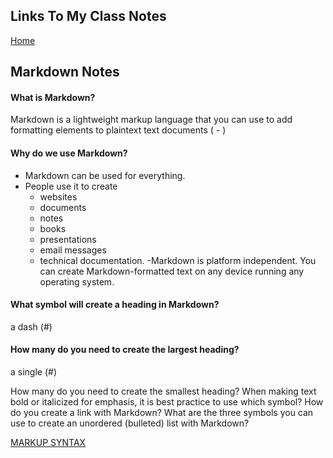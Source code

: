 ## Links To My Class Notes
[Home](https://edgarsvalkovskis.github.io/readme)

## Markdown Notes

#### What is Markdown?
Markdown is a lightweight markup language that you can use to add formatting elements to plaintext text documents
( - )

#### Why do we use Markdown?
- Markdown can be used for everything.
- People use it to create
     - websites
     - documents
     - notes
     - books
     - presentations
     - email messages
     - technical documentation.
-Markdown is platform independent. You can create Markdown-formatted text on any device running any operating system.

#### What symbol will create a heading in Markdown?

a dash (#)

#### How many do you need to create the largest heading?

a single (#)

How many do you need to create the smallest heading?
When making text bold or italicized for emphasis, it is best practice to use which symbol?
How do you create a link with Markdown?
What are the three symbols you can use to create an unordered (bulleted) list with Markdown?

[MARKUP SYNTAX](https://www.markdownguide.org/basic-syntax/)

